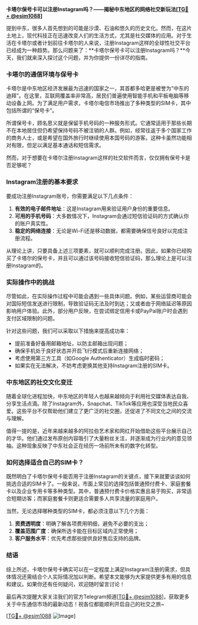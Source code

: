 **卡塔尔保号卡可以注册Instagram吗？——揭秘中东地区的网络社交新玩法[[TG💪+ @esim1088](https://t.me/s/esim1088)]**

提到中东，很多人首先想到的可能是沙漠、石油和悠久的历史文化。然而，在这片土地上，现代科技正在迅速改变人们的生活方式，尤其是社交媒体的应用。对于生活在卡塔尔或者计划前往卡塔尔的人来说，注册Instagram这样的全球性社交平台已经成为一种趋势。那么问题来了：**卡塔尔保号卡可以注册Instagram吗？**今天，我们就来深入探讨这个问题，并为你提供一份详尽的指南。

### 卡塔尔的通信环境与保号卡

卡塔尔是中东地区经济发展最为迅速的国家之一，其首都多哈更是被誉为“中东的迪拜”。在这里，互联网覆盖率非常高，居民们普遍使用智能手机和平板电脑等移动设备上网。为了满足用户需求，卡塔尔电信市场推出了多种类型的SIM卡，其中包括所谓的“保号卡”。

所谓保号卡，顾名思义就是保留手机号码的一种服务形式。它通常适用于那些长期不在本地居住但仍希望保持号码不被注销的人群。例如，经常往返于多个国家工作的商务人士，或是希望在国外旅行时继续使用本国号码的游客。这种卡虽然功能相对有限，但足以满足基本通话和短信需求。

然而，对于想要在卡塔尔注册Instagram这样的社交软件而言，仅仅拥有保号卡是否足够呢？

### Instagram注册的基本要求

要成功注册Instagram账号，你需要满足以下几点条件：

1. **有效的电子邮件地址**：这是Instagram用来验证用户身份的重要信息。
2. **可用的手机号码**：大多数情况下，Instagram会通过短信验证码的方式确认你的账户真实性。
3. **稳定的网络连接**：无论是Wi-Fi还是移动数据，都需要确保信号良好以完成注册流程。

从理论上讲，只要具备上述三项要素，就可以顺利完成注册。因此，如果你已经购买了卡塔尔的保号卡，并且可以通过该号码接收短信验证码，那么理论上是可以注册Instagram的。

### 实际操作中的挑战

尽管如此，在实际操作过程中可能会遇到一些具体问题。例如，某些运营商可能会对国际短信发送进行限制，导致验证码无法及时到达；又或者由于网络延迟等原因影响用户体验。此外，部分用户反映，在尝试绑定信用卡或PayPal账户时会遇到支付区域限制的问题。

针对这些问题，我们可以采取以下措施来提高成功率：

- 提前准备好备用邮箱地址，以防主邮箱出现问题；
- 确保手机处于良好状态并开启飞行模式后重新连接网络；
- 考虑使用第三方工具（如Google Authenticator）生成临时密码；
- 如果实在无法解决，不妨考虑更换其他支持Instagram注册的SIM卡。

### 中东地区的社交文化变迁

随着全球化进程加快，中东地区的年轻人也越来越倾向于利用社交媒体表达自我、分享生活点滴。除了Instagram外，Snapchat、TikTok等应用也深受当地民众喜爱。这些平台不仅帮助他们建立了更广泛的社交圈，还促进了不同文化之间的交流与理解。

值得一提的是，近年来越来越多的阿拉伯艺术家和网红开始借助这些平台展示自己的才华。他们通过发布原创内容吸引了大量粉丝关注，并逐渐成为行业内的意见领袖。这种现象反映了中东社会正在经历一场前所未有的数字化转型。

### 如何选择适合自己的SIM卡？

既然明白了卡塔尔保号卡能否用于注册Instagram的关键点，接下来就要谈谈如何挑选合适的SIM卡了。一般来说，市面上常见的选择包括普通预付费卡、家庭套餐卡以及企业专用卡等多种类型。其中，普通预付费卡价格实惠且易于购买，非常适合短期访客；而家庭套餐卡则更适合需要多人共享流量的家庭用户。

当然，无论选择哪种类型的SIM卡，都必须注意以下几个方面：

1. **资费透明度**：明确了解各项费用明细，避免不必要的支出；
2. **覆盖范围广度**：确保所选卡能在目标区域内正常使用；
3. **客户服务水平**：优先考虑那些提供良好售后支持的品牌。

### 结语

综上所述，卡塔尔保号卡确实可以在一定程度上满足Instagram注册的需求，但具体情况还需结合个人实际情况加以判断。希望本文能够为大家提供更多有用的信息和建议。如果你还有任何疑问，欢迎随时留言讨论！

最后再次提醒大家关注我们的官方Telegram频道[[TG💪+ @esim1088](https://t.me/s/esim1088)]，获取更多关于中东通信市场的最新动态！祝各位都能顺利开启自己的社交之旅~

[[TG💪+ @esim1088](https://t.me/s/esim1088) ![Image](https://i.postimg.cc/4NQfJmqS/Snipaste-2025-05-13-00-14-12.png)]